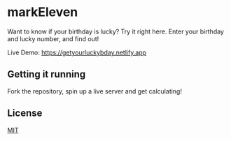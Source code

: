 # markEleven

Want to know if your birthday is lucky? Try it right here. Enter your birthday and lucky number, and find out!

Live Demo: https://getyourluckybday.netlify.app

## Getting it running

Fork the repository, spin up a live server and get calculating!

## License
[MIT](https://choosealicense.com/licenses/mit/)
